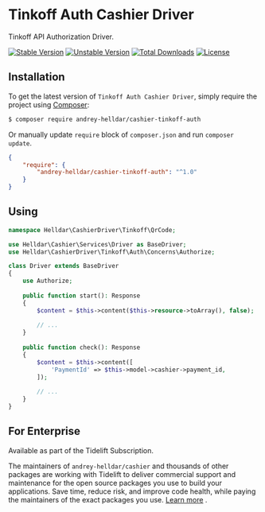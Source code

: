 # Tinkoff Auth Cashier Driver

Tinkoff API Authorization Driver.

[![Stable Version][badge_stable]][link_packagist]
[![Unstable Version][badge_unstable]][link_packagist]
[![Total Downloads][badge_downloads]][link_packagist]
[![License][badge_license]][link_license]

## Installation

To get the latest version of `Tinkoff Auth Cashier Driver`, simply require the project using [Composer](https://getcomposer.org):

```bash
$ composer require andrey-helldar/cashier-tinkoff-auth
```

Or manually update `require` block of `composer.json` and run `composer update`.

```json
{
    "require": {
        "andrey-helldar/cashier-tinkoff-auth": "^1.0"
    }
}
```

## Using

```php
namespace Helldar\CashierDriver\Tinkoff\QrCode;

use Helldar\Cashier\Services\Driver as BaseDriver;
use Helldar\CashierDriver\Tinkoff\Auth\Concerns\Authorize;

class Driver extends BaseDriver
{
    use Authorize;
     
    public function start(): Response
    {
        $content = $this->content($this->resource->toArray(), false);
    
        // ...
    }
     
    public function check(): Response
    {
        $content = $this->content([
            'PaymentId' => $this->model->cashier->payment_id,
        ]);
    
        // ...
    }
}
```

## For Enterprise

Available as part of the Tidelift Subscription.

The maintainers of `andrey-helldar/cashier` and thousands of other packages are working with Tidelift to deliver commercial support and maintenance for the open source packages you
use to build your applications. Save time, reduce risk, and improve code health, while paying the maintainers of the exact packages you
use. [Learn more](https://tidelift.com/subscription/pkg/packagist-andrey-helldar-cashier?utm_source=packagist-andrey-helldar-cashier&utm_medium=referral&utm_campaign=enterprise&utm_term=repo)
.

[badge_downloads]:      https://img.shields.io/packagist/dt/andrey-helldar/cashier-tinkoff-auth.svg?style=flat-square

[badge_license]:        https://img.shields.io/packagist/l/andrey-helldar/cashier-tinkoff-auth.svg?style=flat-square

[badge_stable]:         https://img.shields.io/github/v/release/andrey-helldar/cashier-tinkoff-auth?label=stable&style=flat-square

[badge_unstable]:       https://img.shields.io/badge/unstable-dev--main-orange?style=flat-square

[link_license]:         LICENSE

[link_packagist]:       https://packagist.org/packages/andrey-helldar/cashier-tinkoff-auth
